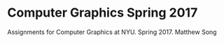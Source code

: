 # Computer Graphics Spring 2017
Assignments for Computer Graphics at NYU. Spring 2017.
Matthew Song

